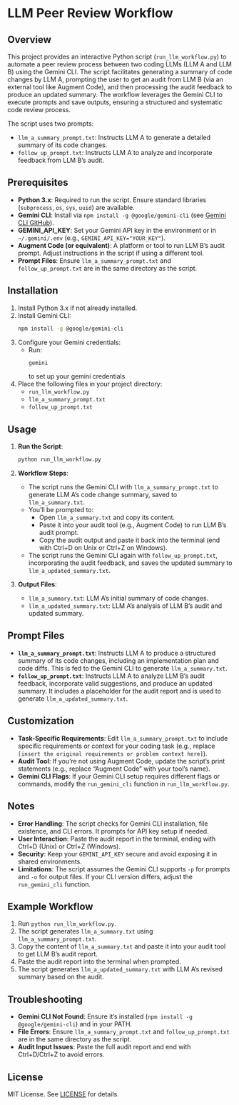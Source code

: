 # LLM Peer Review Workflow

## Overview

This project provides an interactive Python script (`run_llm_workflow.py`) to automate a peer review process between two coding LLMs (LLM A and LLM B) using the Gemini CLI. The script facilitates generating a summary of code changes by LLM A, prompting the user to get an audit from LLM B (via an external tool like Augment Code), and then processing the audit feedback to produce an updated summary. The workflow leverages the Gemini CLI to execute prompts and save outputs, ensuring a structured and systematic code review process.

The script uses two prompts:
- `llm_a_summary_prompt.txt`: Instructs LLM A to generate a detailed summary of its code changes.
- `follow_up_prompt.txt`: Instructs LLM A to analyze and incorporate feedback from LLM B’s audit.

## Prerequisites

- **Python 3.x**: Required to run the script. Ensure standard libraries (`subprocess`, `os`, `sys`, `uuid`) are available.
- **Gemini CLI**: Install via `npm install -g @google/gemini-cli` (see [Gemini CLI GitHub](https://github.com/google-gemini/gemini-cli)).
- **GEMINI_API_KEY**: Set your Gemini API key in the environment or in `~/.gemini/.env` (e.g., `GEMINI_API_KEY="YOUR_KEY"`).
- **Augment Code (or equivalent)**: A platform or tool to run LLM B’s audit prompt. Adjust instructions in the script if using a different tool.
- **Prompt Files**: Ensure `llm_a_summary_prompt.txt` and `follow_up_prompt.txt` are in the same directory as the script.

## Installation

1. Install Python 3.x if not already installed.
2. Install Gemini CLI:
   ```bash
   npm install -g @google/gemini-cli
   ```
3. Configure your Gemini credentials:
   - Run:
     ```bash
     gemini
     ```
     to set up your gemini credentials
4. Place the following files in your project directory:
   - `run_llm_workflow.py`
   - `llm_a_summary_prompt.txt`
   - `follow_up_prompt.txt`

## Usage

1. **Run the Script**:
   ```bash
   python run_llm_workflow.py
   ```

2. **Workflow Steps**:
   - The script runs the Gemini CLI with `llm_a_summary_prompt.txt` to generate LLM A’s code change summary, saved to `llm_a_summary.txt`.
   - You’ll be prompted to:
     - Open `llm_a_summary.txt` and copy its content.
     - Paste it into your audit tool (e.g., Augment Code) to run LLM B’s audit prompt.
     - Copy the audit output and paste it back into the terminal (end with Ctrl+D on Unix or Ctrl+Z on Windows).
   - The script runs the Gemini CLI again with `follow_up_prompt.txt`, incorporating the audit feedback, and saves the updated summary to `llm_a_updated_summary.txt`.

3. **Output Files**:
   - `llm_a_summary.txt`: LLM A’s initial summary of code changes.
   - `llm_a_updated_summary.txt`: LLM A’s analysis of LLM B’s audit and updated summary.

## Prompt Files

- **`llm_a_summary_prompt.txt`**: Instructs LLM A to produce a structured summary of its code changes, including an implementation plan and code diffs. This is fed to the Gemini CLI to generate `llm_a_summary.txt`.
- **`follow_up_prompt.txt`**: Instructs LLM A to analyze LLM B’s audit feedback, incorporate valid suggestions, and produce an updated summary. It includes a placeholder for the audit report and is used to generate `llm_a_updated_summary.txt`.

## Customization

- **Task-Specific Requirements**: Edit `llm_a_summary_prompt.txt` to include specific requirements or context for your coding task (e.g., replace `[insert the original requirements or problem context here]`).
- **Audit Tool**: If you’re not using Augment Code, update the script’s print statements (e.g., replace “Augment Code” with your tool’s name).
- **Gemini CLI Flags**: If your Gemini CLI setup requires different flags or commands, modify the `run_gemini_cli` function in `run_llm_workflow.py`.

## Notes

- **Error Handling**: The script checks for Gemini CLI installation, file existence, and CLI errors. It prompts for API key setup if needed.
- **User Interaction**: Paste the audit report in the terminal, ending with Ctrl+D (Unix) or Ctrl+Z (Windows).
- **Security**: Keep your `GEMINI_API_KEY` secure and avoid exposing it in shared environments.
- **Limitations**: The script assumes the Gemini CLI supports `-p` for prompts and `-o` for output files. If your CLI version differs, adjust the `run_gemini_cli` function.

## Example Workflow

1. Run `python run_llm_workflow.py`.
2. The script generates `llm_a_summary.txt` using `llm_a_summary_prompt.txt`.
3. Copy the content of `llm_a_summary.txt` and paste it into your audit tool to get LLM B’s audit report.
4. Paste the audit report into the terminal when prompted.
5. The script generates `llm_a_updated_summary.txt` with LLM A’s revised summary based on the audit.

## Troubleshooting

- **Gemini CLI Not Found**: Ensure it’s installed (`npm install -g @google/gemini-cli`) and in your PATH.
- **File Errors**: Ensure `llm_a_summary_prompt.txt` and `follow_up_prompt.txt` are in the same directory as the script.
- **Audit Input Issues**: Paste the full audit report and end with Ctrl+D/Ctrl+Z to avoid errors.

## License

MIT License. See [LICENSE](LICENSE) for details.
